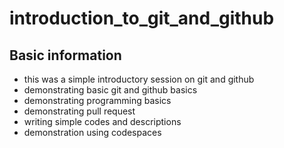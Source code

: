 # introduction_to_git_and_github
## Basic information
<ul>
  <li>this was a simple introductory session on git and github</li>
  <li>demonstrating basic git and github basics</li>
  <li>demonstrating programming basics</li>
  <li>demonstrating pull request</li>
  <li>writing simple codes and descriptions</li>
  <li>demonstration using codespaces</li>
</ul>
